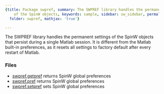 ```yaml
---
{title: Package swpref, summary: The SWPREF library handles the permanent settings
    of the SpinW objects, keywords: sample, sidebar: sw_sidebar, permalink: swpref.html,
  folder: swpref, mathjax: 'true'}

---
```

The SWPREF library handles the permanent settings of the SpinW objects
that persist during a single Matlab session. It is different from the
Matlab built-in preferences, as it resets all settings to factory default
after every restart of Matlab.
 
### Files

* [swpref.getpref](/swpref_getpref) returns SpinW global preferences
* [swpref.pref](/swpref_pref) returns SpinW global preferences
* [swpref.setpref](/swpref_setpref) sets SpinW global preferences

